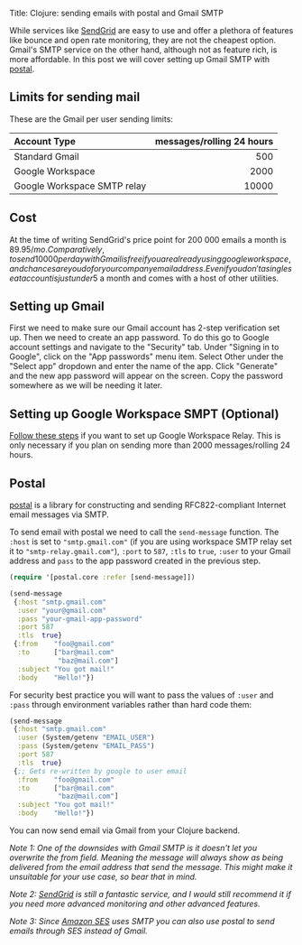Title: Clojure: sending emails with postal and Gmail SMTP

While services like [SendGrid](https://sendgrid.com) are easy to use and offer a plethora of features like bounce and open rate monitoring, they are not the cheapest option. Gmail's SMTP service on the other hand, although not as feature rich, is more affordable. In this post we will cover setting up Gmail SMTP with [postal](https://github.com/drewr/postal).

## Limits for sending mail

These are the Gmail per user sending limits:

| Account Type                | messages/rolling 24 hours |
|:----------------------------|--------------------------:|
| Standard Gmail              |                       500 |
| Google Workspace            |                      2000 |
| Google Workspace SMTP relay |                     10000 |

## Cost

At the time of writing SendGrid's price point for 200 000 emails a month is $89.95/mo. Comparatively, to send 10000 per day with Gmail is free if you are already using google workspace, and chances are you do for your company email address. Even if you don't a single seat account is just under 5$ a month and comes with a host of other utilities.

## Setting up Gmail

First we need to make sure our Gmail account has 2-step verification set up. Then we need to create an app password. To do this go to Google account settings and navigate to the "Security" tab. Under "Signing in to Google", click on the "App passwords" menu item. Select Other under the "Select app" dropdown and enter the name of the app. Click "Generate" and the new app password will appear on the screen. Copy the password somewhere as we will be needing it later.

## Setting up Google Workspace SMPT (Optional)

[Follow these steps](https://support.google.com/a/answer/2956491) if you want to set up Google Workspace Relay. This is only necessary if you plan on sending more than 2000 messages/rolling 24 hours.

## Postal

[postal](https://github.com/drewr/postal) is a library for constructing and sending RFC822-compliant Internet email messages via SMTP.

To send email with postal we need to call the `send-message` function. The `:host` is set to `"smtp.gmail.com"` (if you are using workspace SMTP relay set it to `"smtp-relay.gmail.com"`), `:port` to `587`, `:tls` to `true`, `:user` to your Gmail address and `pass` to the app password created in the previous step.

```clojure
(require '[postal.core :refer [send-message]])

(send-message
 {:host "smtp.gmail.com"
  :user "your@gmail.com"
  :pass "your-gmail-app-password"
  :port 587
  :tls  true}
 {:from    "foo@gmail.com"
  :to      ["bar@mail.com"
            "baz@mail.com"]
  :subject "You got mail!"
  :body    "Hello!"})
```

For security best practice you will want to pass the values of  `:user` and `:pass` through environment variables rather than hard code them:

```clojure
(send-message
 {:host "smtp.gmail.com"
  :user (System/getenv "EMAIL_USER")
  :pass (System/getenv "EMAIL_PASS")
  :port 587
  :tls  true}
 {;; Gets re-written by google to user email
  :from    "foo@gmail.com"
  :to      ["bar@mail.com"
            "baz@mail.com"]
  :subject "You got mail!"
  :body    "Hello!"})
```

You can now send email via Gmail from your Clojure backend.

*Note 1:  One of the downsides with Gmail SMTP is it doesn't let you overwrite the from field. Meaning the message will always show as being delivered from the email address that send the message. This might make it unsuitable for your use case, so bear that in mind.*

*Note 2: [SendGrid](https://sendgrid.com) is still a fantastic service, and I would still recommend it if you need more advanced monitoring and other advanced features.*

*Note 3: Since [Amazon SES](https://aws.amazon.com/ses/) uses SMTP you can also use postal to send emails through SES instead of Gmail.*
